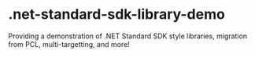 # .net-standard-sdk-library-demo
Providing a demonstration of .NET Standard SDK style libraries, migration from PCL, multi-targetting, and more!
